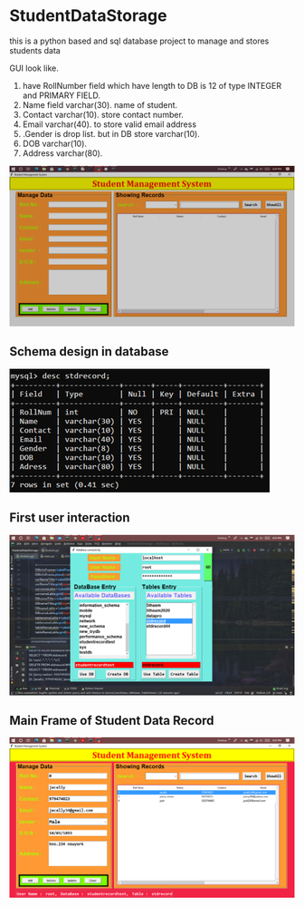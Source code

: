 # StudentDataStorage
this is a python based and sql database project to manage and stores students data

GUI look like.

1. have RollNumber field which have length to DB is 12 of type INTEGER and PRIMARY FIELD.
2. Name field varchar(30). name of student.
3. Contact  varchar(10). store contact number.
4. Email varchar(40). to store valid email address
5. .Gender is drop list. but in DB store varchar(10).
6. DOB varchar(10).
7. Address varchar(80).

<img src="Images\GUIscreenShort.png" alt="&quot;&quot;" style="zoom:50%;" />



## Schema design in database 

<img src="Images\schemaDesign.png">

## First user interaction 

<img src="Images\firstUserUI.png">

## Main Frame of Student Data Record

<img src="Images\StudentRecord_Frame.png">
